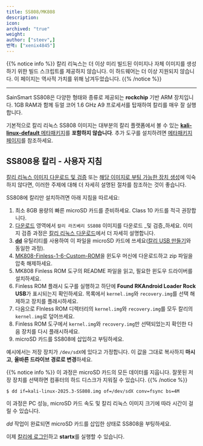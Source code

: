 ```yaml
---
title: SS808/MK808
description:
icon:
archived: "true"
weight:
author: ["steev",]
번역: ["xenix4845"]
---
```


{{% notice info %}}
칼리 리눅스는 더 이상 미리 빌드된 이미지나 자체 이미지를 생성하기 위한 빌드 스크립트를 제공하지 않습니다.
이 하드웨어는 더 이상 지원되지 않습니다.
이 페이지는 역사적 가치를 위해 남겨두었습니다.
{{% /notice %}}

- - -

<!-- @g0tmi1k: How does MK808 come into it -->
SainSmart SS808은 다양한 형태와 종류로 제공되는 **rockchip** 기반 ARM 장치입니다. 1GB RAM과 함께 듀얼 코어 1.6 GHz A9 프로세서를 탑재하여 칼리를 매우 잘 실행합니다.

기본적으로 칼리 리눅스 SS808 이미지는 대부분의 칼리 플랫폼에서 볼 수 있는 [**kali-linux-default** 메타패키지](/docs/general-use/metapackages/)를 **포함하지 않습니다**. 추가 도구를 설치하려면 [메타패키지 페이지](/docs/general-use/metapackages/)를 참조하세요.

## SS808용 칼리 - 사용자 지침

[칼리 리눅스 이미지 다운로드 및 검증](/docs/introduction/download-official-kali-linux-images/) 또는 [해당 이미지로 부팅 가능한 장치 생성](/docs/usb/live-usb-install-with-windows/)에 익숙하지 않다면, 이러한 주제에 대해 더 자세히 설명된 절차를 참조하는 것이 좋습니다.

SS808에 칼리만 설치하려면 아래 지침을 따르세요:

1. 최소 8GB 용량의 빠른 microSD 카드를 준비하세요. Class 10 카드를 적극 권장합니다.
2. [다운로드](/get-kali/) 영역에서 `칼리 라즈베리 SS808` 이미지를 다운로드 _및 검증_하세요. 이미지 검증 과정은 [칼리 리눅스 다운로드](/docs/introduction/download-official-kali-linux-images/)에서 더 자세히 설명합니다.
3. **[dd](https://manpages.debian.org/testing/coreutils/dd.1.en.html)** 유틸리티를 사용하여 이 파일을 microSD 카드에 쓰세요([칼리 USB 만들기](/docs/usb/live-usb-install-with-windows/)와 동일한 과정).
4. [MK808-Finless-1-6-Custom-ROM](https://forum.freaktab.com/?3207-NEW-MK808-Finless-1-6-Custom-ROM)을 윈도우 머신에 다운로드하고 zip 파일을 압축 해제하세요.
5. MK808 Finless ROM 도구의 README 파일을 읽고, 필요한 윈도우 드라이버를 설치하세요.
6. Finless ROM 플래시 도구를 실행하고 하단에 **Found RKAndroid Loader Rock USB**가 표시되는지 확인하세요. 목록에서 `kernel.img`와 `recovery.img`를 선택 해제하고 장치를 플래시하세요.
7. 다음으로 FInless ROM 디렉터리의 `kernel.img`와 `recovery.img`를 모두 칼리의 `kernel.img`로 덮어쓰세요.
8. Finless ROM 도구에서 `kernel.img`와 `recovery.img`만 선택되었는지 확인한 다음 장치를 다시 플래시하세요.
9. microSD 카드를 SS808에 삽입하고 부팅하세요.

예시에서는 저장 장치가 `/dev/sdX`에 있다고 가정합니다. 이 값을 그대로 복사하지 **마시고**, **올바른 드라이브 경로로 변경**하세요.

{{% notice info %}}
이 과정은 microSD 카드의 모든 데이터를 지웁니다. 잘못된 저장 장치를 선택하면 컴퓨터의 하드 디스크가 지워질 수 있습니다.
{{% /notice %}}

```console
$ dd if=kali-linux-2025.3-SS808.img of=/dev/sdX conv=fsync bs=4M
```

이 과정은 PC 성능, microSD 카드 속도 및 칼리 리눅스 이미지 크기에 따라 시간이 걸릴 수 있습니다.

_dd_ 작업이 완료되면 microSD 카드를 삽입한 상태로 SS808을 부팅하세요.

이제 [칼리에 로그인](/docs/introduction/default-credentials/)하고 **startx**를 실행할 수 있습니다.
